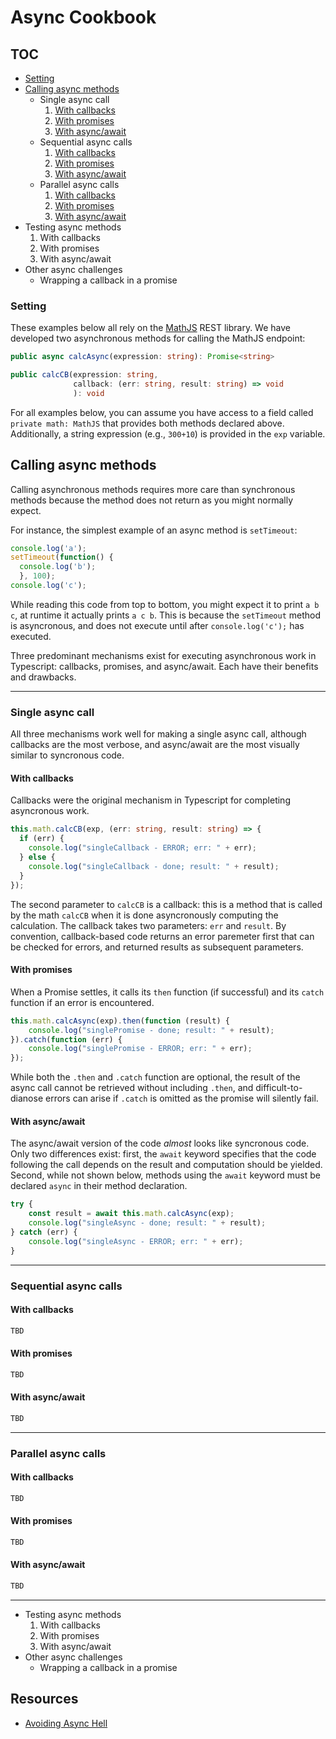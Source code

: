 # Async Cookbook

## TOC

* [Setting](#setting)
* [Calling async methods](#callingAsync)
    * Single async call
        1. [With callbacks](#singleCallback)
        1. [With promises](#singlePromise)
        1. [With async/await](#singleAsync)
    * Sequential async calls
        1. [With callbacks](#sequentialCallback)
        1. [With promises](#sequentialPromise)
        1. [With async/await](#sequentialAsync)
    * Parallel async calls
        1. [With callbacks](#parallelCallback)
        1. [With promises](#parallelPromise)
        1. [With async/await](#parallelAsync)
* Testing async methods
    1. With callbacks
    1. With promises
    1. With async/await
* Other async challenges
    * Wrapping a callback in a promise

<a href="#setting"></a>
### Setting

These examples below all rely on the [MathJS](http://api.mathjs.org) REST library. We have developed two asynchronous methods for calling the MathJS endpoint:

```typescript
public async calcAsync(expression: string): Promise<string>
```

```typescript
public calcCB(expression: string, 
              callback: (err: string, result: string) => void
              ): void
``` 

For all examples below, you can assume you have access to a field called `private math: MathJS` that provides both methods declared above. Additionally, a string expression (e.g., `300+10`) is provided in the `exp` variable.

<a href="#callingAsync"></a>
## Calling async methods

Calling asynchronous methods requires more care than synchronous methods because the method does not return as you might normally expect.

For instance, the simplest example of an async method is `setTimeout`:

```typescript
console.log('a');
setTimeout(function() {
  console.log('b');
  }, 100);
console.log('c');
```

While reading this code from top to bottom, you might expect it to print `a b c`, at runtime it actually prints `a c b`. This is because the `setTimeout` method is asyncronous, and does not execute until after `console.log('c');` has executed.

Three predominant mechanisms exist for executing asynchronous work in Typescript: callbacks, promises, and async/await. Each have their benefits and drawbacks.

---

### Single async call

All three mechanisms work well for making a single async call, although callbacks are the most verbose, and async/await are the most visually similar to syncronous code.

<a href="#singleCallback"></a>
#### With callbacks

Callbacks were the original mechanism in Typescript for completing asyncronous work. 

```typescript
this.math.calcCB(exp, (err: string, result: string) => {
  if (err) {
    console.log("singleCallback - ERROR; err: " + err);
  } else {
    console.log("singleCallback - done; result: " + result);
  }
});
```

The second parameter to `calcCB` is a callback: this is a method that is called by the math `calcCB` when it is done asyncronously computing the calculation. The callback takes two parameters: `err` and `result`. By convention, callback-based code returns an error paremeter first that can be checked for errors, and returned results as subsequent parameters.

<a href="#singlePromise"></a>
#### With promises

When a Promise settles, it calls its `then` function (if successful) and its `catch` function if an error is encountered.

```typescript
this.math.calcAsync(exp).then(function (result) {
    console.log("singlePromise - done; result: " + result);
}).catch(function (err) {
    console.log("singlePromise - ERROR; err: " + err);
});
```

While both the `.then` and `.catch` function are optional, the result of the async call cannot be retrieved without including `.then`, and difficult-to-dianose errors can arise if `.catch` is omitted as the promise will silently fail.

<a href="#singleAsync"></a>
#### With async/await

The async/await version of the code _almost_ looks like syncronous code. Only two differences exist: first, the `await` keyword specifies that the code following the call depends on the result and computation should be yielded. Second, while not shown below, methods using the `await` keyword must be declared `async` in their method declaration.

```typescript
try {
    const result = await this.math.calcAsync(exp);
    console.log("singleAsync - done; result: " + result);
} catch (err) {
    console.log("singleAsync - ERROR; err: " + err);
}
```

---

### Sequential async calls

<a href="#sequentialCallback"></a>
#### With callbacks

```typescript
TBD
```

<a href="#sequentialPromise"></a>
#### With promises

```typescript
TBD
```

<a href="#sequentialAsync"></a>
#### With async/await

```typescript
TBD
```

---

### Parallel async calls

<a href="#parallelCallback"></a>
#### With callbacks

```typescript
TBD
```

<a href="#parallelPromise"></a>
#### With promises

```typescript
TBD
```

<a href="#parallelAsync"></a>
#### With async/await

```typescript
TBD
```

---

* Testing async methods
    1. With callbacks
    1. With promises
    1. With async/await
* Other async challenges
    * Wrapping a callback in a promise



<!--# Previous material-->

<!-- Adapted from  https://docs.google.com/document/d/e/2PACX-1vQMzNGsO0Q8Dx5HliXrOWPHfZOEcuMiaqNRFN9fkDJdwZnEcsNeaI47bjsWr_qDWttBF-zoZ6G3TwNR/pub -->

<!--
Asynchronous development requires different programming idioms than synchronous development. This deliverable requires the execution of a series of asynchronous tasks: specifically, you will be writing code that reads JSON from URLs. Reading from a URL is an asynchronous task in Typescript/Javascript!

There are many idioms you can find online that can validly accomplish this task, including nested callbacks, or async/wait, but for this course you will use _Promises_. As you will learn in tutorial, a **Promise** is an object that is returned by a call to an asynchronously run method (like getting data from a file). Making an asynchronous call might look like this:

```typescript
let didItWork: Promise<any> = doAsyncTask();
```

In the above code, we are capturing the Promise returned by `doAsyncTask` in the variable `didItWork`.

The `Promise` object has a method called **`.then`** that is called back once the asynchronous task is completed successfully (fulfilled). The `.then` method takes one parameter: the method to call upon completion of the async task. You may remember passing functions from CPSC110, or if you played around with lambdas in Java. This code might look similar to this:

```typescript
didItWork.then(yay);    // yay is the method that will run when
                        // didItWork fulfills
```

The `Promise` object also has a **`.catch`** method, which also takes one parameter -- also a function.  That function is called if the promise is rejected (in the case that it failed).

```typescript
didItWork.catch(boo);   // boo is the method that will run when
                        // didItWork is rejected
```

These can be chained together to catch both cases:

```typescript
didItWork.then(yay).catch(boo); //that’s because .then()
                                // ALSO returns a Promise!
```

One note is that the functions you pass to then or catch take one parameter, which will essentially be what the result of the promise is (this will be more clear in practice). The `Promise` class has a static method called **`.all`** that takes an array of promises. Not surprisingly, `.all` also returns a promise: The `.then` parameter function would only be called once all the promises in the array are fulfilled. If any of the promises are rejected, then `Promise.all` will also reject.

Also note that you can give then and catch anonymous functions as well:

```typescript
didItWork.then(function(result) {
        console.log(result);
});
```

It’s not only out of the box asynchronous tasks that return promises. Your code can create promises too. You can call the `Promise` constructor, passing in a function that takes two parameters (one is the fulfilment method, the other is the rejection method). The body of that function then contains the logic for fulfilling or rejecting the asynchronous task being performed.

```typescript
let myPromise: Promise<any> = new Promise<any>(function(yessss, noooooo) {
   if (thingStatus === 'good') yessss(1);
   else noooooo(1);
});
```

You will see code examples of simple cases in tutorial, and upon those you can build your solution for the project!

As you’ve probably worked out, the value of yessss and noooooo are bound to the function parameters passed into `.then` and `.catch` respectively. So given the code below, `successFoo` would be called when yessss was called, and `failureFoo` would be called when noooooo was called:

```typescript
myPromise.then(successFoo).catch(failureFoo);
```
-->

## Resources

* [Avoiding Async Hell](https://medium.com/@pyrolistical/how-to-get-out-of-promise-hell-8c20e0ab0513)
